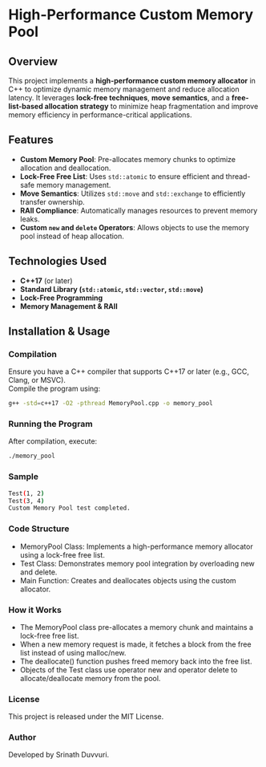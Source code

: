 # High-Performance Custom Memory Pool

## Overview
This project implements a **high-performance custom memory allocator** in C++ to optimize dynamic memory management and reduce allocation latency. It leverages **lock-free techniques**, **move semantics**, and a **free-list-based allocation strategy** to minimize heap fragmentation and improve memory efficiency in performance-critical applications.

## Features
- **Custom Memory Pool**: Pre-allocates memory chunks to optimize allocation and deallocation.
- **Lock-Free Free List**: Uses `std::atomic` to ensure efficient and thread-safe memory management.
- **Move Semantics**: Utilizes `std::move` and `std::exchange` to efficiently transfer ownership.
- **RAII Compliance**: Automatically manages resources to prevent memory leaks.
- **Custom `new` and `delete` Operators**: Allows objects to use the memory pool instead of heap allocation.

## Technologies Used
- **C++17** (or later)
- **Standard Library (`std::atomic`, `std::vector`, `std::move`)**
- **Lock-Free Programming**
- **Memory Management & RAII**

## Installation & Usage
### Compilation
Ensure you have a C++ compiler that supports C++17 or later (e.g., GCC, Clang, or MSVC).  
Compile the program using:

```sh
g++ -std=c++17 -O2 -pthread MemoryPool.cpp -o memory_pool
```

### Running the Program
After compilation, execute:
``` bash
./memory_pool
```
### Sample
``` bash
Test(1, 2)
Test(3, 4)
Custom Memory Pool test completed.
```

### Code Structure
- MemoryPool Class: Implements a high-performance memory allocator using a lock-free free list.
- Test Class: Demonstrates memory pool integration by overloading new and delete.
- Main Function: Creates and deallocates objects using the custom allocator.

### How it Works
- The MemoryPool class pre-allocates a memory chunk and maintains a lock-free free list.
- When a new memory request is made, it fetches a block from the free list instead of using malloc/new.
- The deallocate() function pushes freed memory back into the free list.
- Objects of the Test class use operator new and operator delete to allocate/deallocate memory from the pool.

### License
This project is released under the MIT License.

### Author
Developed by Srinath Duvvuri.
